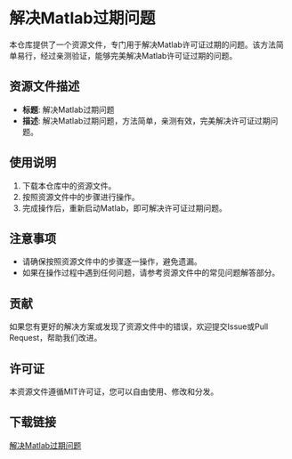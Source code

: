 # 解决Matlab过期问题

本仓库提供了一个资源文件，专门用于解决Matlab许可证过期的问题。该方法简单易行，经过亲测验证，能够完美解决Matlab许可证过期的问题。

## 资源文件描述

- **标题**: 解决Matlab过期问题
- **描述**: 解决Matlab过期问题，方法简单，亲测有效，完美解决许可证过期问题。

## 使用说明

1. 下载本仓库中的资源文件。
2. 按照资源文件中的步骤进行操作。
3. 完成操作后，重新启动Matlab，即可解决许可证过期问题。

## 注意事项

- 请确保按照资源文件中的步骤逐一操作，避免遗漏。
- 如果在操作过程中遇到任何问题，请参考资源文件中的常见问题解答部分。

## 贡献

如果您有更好的解决方案或发现了资源文件中的错误，欢迎提交Issue或Pull Request，帮助我们改进。

## 许可证

本资源文件遵循MIT许可证，您可以自由使用、修改和分发。

## 下载链接

[解决Matlab过期问题](https://pan.quark.cn/s/4b33ed3b4425)